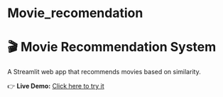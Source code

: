 # Movie_recomendation
# 🎬 Movie Recommendation System

A Streamlit web app that recommends movies based on similarity.

👉 **Live Demo:** [Click here to try it](https://movierecomendation-fjnnuetgbn8vhxogy8qkg6.streamlit.app/)
